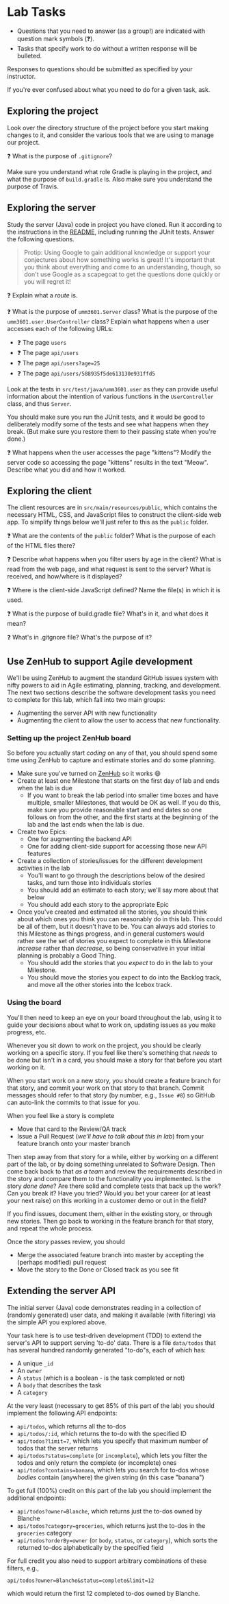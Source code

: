 # Lab Tasks

- Questions that you need to answer (as a group!) are indicated with question mark symbols (:question:).
- Tasks that specify work to do without a written response will be bulleted.

Responses to questions should be submitted as specified by your instructor.

If you're ever confused about what you need to do for a given task, ask.

## Exploring the project

Look over the directory structure of the project before you start
making changes to it, and consider the various tools that we are
using to manage our project.

:question: What is the purpose of `.gitignore`?

Make sure you understand what role Gradle is playing in the
project, and what the purpose of `build.gradle` is. Also make
sure you understand the purpose of Travis.

## Exploring the server

Study the server (Java) code in project you have cloned.
Run it according to the instructions in the
[README](./README.md), including running the JUnit tests. Answer
the following questions.

> Protip: Using Google to gain additional knowledge or support your conjectures about how something works is great! It's important that you think about everything and come to an understanding, though, so don't use Google as a scapegoat to get the questions done quickly or you will regret it!

:question: Explain what a _route_ is.

:question: What is the purpose of `umm3601.Server` class?
What is the purpose of the `umm3601.user.UserController` class?
Explain what happens when a user accesses each of the
following URLs:
- :question: The page `users`
- :question: The page `api/users`
- :question: The page `api/users?age=25`
- :question: The page `api/users/588935f5de613130e931ffd5`

Look at the tests in `src/test/java/umm3601.user` as they can
provide useful information about the intention of various
functions in the `UserController` class, and thus `Server`.

You should make sure you run the JUnit tests, and it would be
good to deliberately modify some of the tests and see what
happens when they break. (But make sure you restore them to
their passing state when you're done.)

:question: What happens when the user accesses the page
"kittens"? Modify the server code so accessing the page
"kittens" results in the text "Meow". Describe what you
did and how it worked.

## Exploring the client

The client resources are in `src/main/resources/public`, which
contains the necessary HTML, CSS, and JavaScript files to
construct the client-side web app. To simplify things below
we'll just refer to this as the `public` folder.

:question: What are the contents of the `public` folder? What is the purpose of each of the HTML files there?

:question: Describe what happens when you filter users by
age in the client? What is read from the web page, and what
request is sent to the server? What is received, and how/where
is it displayed?

:question: Where is the client-side JavaScript defined? Name the file(s) in which it is used.

:question: What is the purpose of build.gradle file? What's in it, and what does it mean?

:question: What's in .gitgnore file? What's the purpose of it?

## Use ZenHub to support Agile development

We'll be using ZenHub to augment the standard GitHub issues
system with nifty powers to aid in Agile estimating,
planning, tracking, and development. The next two sections
describe the software development tasks you need to complete
for this lab, which fall into two main groups:
* Augmenting the server API with new functionality
* Augmenting the client to allow the user to access that new
functionality.

### Setting up the project ZenHub board

So before you actually start _coding_ on any of that, you
should spend some time using ZenHub to capture and estimate
stories and do some planning.

* Make sure you've turned on [ZenHub](http://zenhub.com) so it works :smile:
* Create at least one Milestone that starts on the first day of lab and ends when the lab is due
   * If you want to break the lab period into smaller time boxes and have multiple, smaller Milestones, that would be OK as well. If you do this, make sure you provide
   reasonable start and end dates so one follows on from the
   other, and the first starts at the beginning of the lab
   and the last ends when the lab is due.
* Create two Epics:
   * One for augmenting the backend API
   * One for adding client-side support for accessing those
   new API features
* Create a collection of stories/issues for the different
development activities in the lab
   * You'll want to go through the descriptions below of the
     desired tasks, and turn those into individuals stories
   * You should add an estimate to each story; we'll say more
     about that below
   * You should add each story to the appropriate Epic
* Once you've created and estimated all the stories, you
should think about which ones you think you can reasonably
do in this lab. This could be all of them, but it doesn't
have to be. You can always add stories to this Milestone as
things progress, and in general customers would rather see
the set of stories you expect to complete in this Milestone
_increase_ rather than _decrease_, so being conservative in
your initial planning is probably a Good Thing.
   * You should add the stories that you _expect_ to do in the lab to your Milestone.
   * You should move the stories you expect to do into the Backlog track, and move all the other stories into the Icebox track.

### Using the board

You'll then need to keep an eye on your board throughout the
lab, using it to guide your decisions about what to work on,
updating issues as you make progress, etc.

Whenever you sit down to work on the project, you should be
clearly working on a specific story. If you feel like there's
something that _needs_ to be done but isn't in a card, you
should make a story for that before you start working on it.

When you start work on a new story, you should create a
feature branch for that story, and commit your work on that
story to that branch. Commit messages should refer to that
story (by number, e.g., `Issue #8`) so GitHub can auto-link
the commits to that issue for you.

When you feel like a story is complete
* Move that card to the Review/QA track
* Issue a Pull Request (_we'll have to talk about this in lab_) from your feature branch onto your master branch

Then step away from that story for a while,
either by working on a different part of the lab, or by
doing something unrelated to Software Design. Then come back
back to that _as a team_ and review the requirements
described in the story and compare them to the functionality
you implemented. Is the story _done done_? Are there solid
and complete tests that back up the work? Can you break it?
Have you tried? Would you bet your career (or at least your
next raise) on this working in a customer demo or out in the
field?

If you find issues, document them, either in the existing
story, or through new stories. Then go back to working in
the feature branch for that story, and repeat the whole
process.

Once the story passes review, you should
* Merge the associated feature branch into master by accepting the (perhaps modified) pull request
* Move the story to the Done or Closed track as you see fit

## Extending the server API

The initial server (Java) code demonstrates reading in a
collection of (randomly generated) user data, and making it
available (with filtering) via the simple API you explored above.

Your task here is to use test-driven development (TDD) to
extend the server's API to support serving 'to-do' data. There
is a file `data/todos` that has several hundred randomly
generated "to-do"s, each of which has:
* A unique `_id`
* An `owner`
* A `status` (which is a boolean - is the task completed or not)
* A `body` that describes the task
* A `category`

At the very least (necessary to get 85% of this part of the lab)
you should implement the following API endpoints:
* `api/todos`, which returns all the to-dos
* `api/todos/:id`, which returns the to-do with the specified ID
* `api/todos?limit=7`, which lets you specify that maximum
number of todos that the server returns
* `api/todos?status=complete` (or `incomplete`), which lets you
filter the todos and only return the complete (or incomplete)
ones
* `api/todos?contains=banana`, which lets you search for to-dos
whose _bodies_ contain (anywhere) the given string (in this
case "banana")

To get full (100%) credit on this part of the lab you should
implement the additional endpoints:
* `api/todos?owner=Blanche`, which returns just the to-dos
owned by Blanche
* `api/todos?category=groceries`, which returns just the to-dos
in the `groceries` category
* `api/todos?orderBy=owner` (or `body`, `status`, or `category`),
which sorts the returned to-dos alphabetically by the specified
field

For full credit you also need to support arbitrary combinations
of these filters, e.g.,

```
api/todos?owner=Blanche&status=complete&limit=12
```

which would return the first 12 completed to-dos owned by
Blanche.
